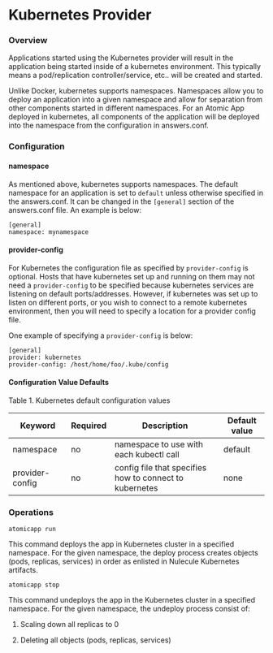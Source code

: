 # Kubernetes Provider

### Overview

Applications started using the Kubernetes provider will result in the
application being started inside of a kubernetes environment. This
typically means a pod/replication controller/service, etc.. will be
created and started.

Unlike Docker, kubernetes supports namespaces. Namespaces allow you to
deploy an application into a given namespace and allow for separation
from other components started in different namespaces. For an Atomic
App deployed in kubernetes, all components of the application will be
deployed into the namespace from the configuration in answers.conf.


### Configuration

#### namespace

As mentioned above, kubernetes supports namespaces. The default
namespace for an application is set to `default` unless otherwise
specified in the answers.conf. It can be changed in the `[general]`
section of the answers.conf file. An example is below:

```
[general]
namespace: mynamespace
```

#### provider-config

For Kubernetes the configuration file as specified by `provider-config`
is optional. Hosts that have kubernetes set up and running on them
may not need a `provider-config` to be specified because kubernetes
services are listening on default ports/addresses. However, if
kubernetes was set up to listen on different ports, or you wish to
connect to a remote kubernetes environment, then you will need to
specify a location for a provider config file.

One example of specifying a `provider-config` is below:

```
[general]
provider: kubernetes
provider-config: /host/home/foo/.kube/config
```

#### Configuration Value Defaults

Table 1. Kubernetes default configuration values

Keyword  | Required | Description                                             | Default value
---------|----------|---------------------------------------------------------|--------------
namespace|   no     | namespace to use with each kubectl call                 | default
provider-config| no  | config file that specifies how to connect to kubernetes | none


### Operations

```
atomicapp run
```

This command deploys the app in Kubernetes cluster in a specified namespace.
For the given namespace, the deploy process creates objects (pods, replicas,
services) in order as enlisted in Nulecule Kubernetes artifacts.

```
atomicapp stop
```
This command undeploys the app in the Kubernetes cluster in a specified namespace.
For the given namespace, the undeploy process consist of:

  1. Scaling down all replicas to 0

  2. Deleting all objects (pods, replicas, services)
